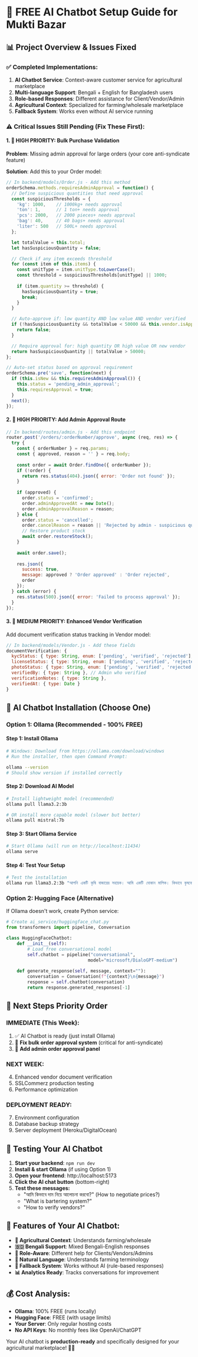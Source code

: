 # 🤖 FREE AI Chatbot Setup Guide for Mukti Bazar

## 📊 Project Overview & Issues Fixed

### ✅ **Completed Implementations:**
1. **AI Chatbot Service**: Context-aware customer service for agricultural marketplace
2. **Multi-language Support**: Bengali + English for Bangladesh users
3. **Role-based Responses**: Different assistance for Client/Vendor/Admin
4. **Agricultural Context**: Specialized for farming/wholesale marketplace
5. **Fallback System**: Works even without AI service running

### ⚠️ **Critical Issues Still Pending (Fix These First):**

#### **1. 🚨 HIGH PRIORITY: Bulk Purchase Validation**
**Problem**: Missing admin approval for large orders (your core anti-syndicate feature)

**Solution**: Add this to your Order model:

```javascript
// In backend/models/Order.js - Add this method
orderSchema.methods.requiresAdminApproval = function() {
  // Define suspicious quantities that need approval
  const suspiciousThresholds = {
    'kg': 1000,    // 1000kg+ needs approval
    'ton': 1,      // 1 ton+ needs approval
    'pcs': 2000,   // 2000 pieces+ needs approval
    'bag': 40,     // 40 bags+ needs approval
    'liter': 500   // 500L+ needs approval
  };

  let totalValue = this.total;
  let hasSuspiciousQuantity = false;

  // Check if any item exceeds threshold
  for (const item of this.items) {
    const unitType = item.unitType.toLowerCase();
    const threshold = suspiciousThresholds[unitType] || 1000;
    
    if (item.quantity >= threshold) {
      hasSuspiciousQuantity = true;
      break;
    }
  }

  // Auto-approve if: low quantity AND low value AND vendor verified
  if (!hasSuspiciousQuantity && totalValue < 50000 && this.vendor.isApproved) {
    return false;
  }

  // Require approval for: high quantity OR high value OR new vendor
  return hasSuspiciousQuantity || totalValue > 50000;
};

// Auto-set status based on approval requirement
orderSchema.pre('save', function(next) {
  if (this.isNew && this.requiresAdminApproval()) {
    this.status = 'pending_admin_approval';
    this.requiresApproval = true;
  }
  next();
});
```

#### **2. 🚨 HIGH PRIORITY: Add Admin Approval Route**

```javascript
// In backend/routes/admin.js - Add this endpoint
router.post('/orders/:orderNumber/approve', async (req, res) => {
  try {
    const { orderNumber } = req.params;
    const { approved, reason = '' } = req.body;
    
    const order = await Order.findOne({ orderNumber });
    if (!order) {
      return res.status(404).json({ error: 'Order not found' });
    }
    
    if (approved) {
      order.status = 'confirmed';
      order.adminApprovedAt = new Date();
      order.adminApprovalReason = reason;
    } else {
      order.status = 'cancelled';
      order.cancelReason = reason || 'Rejected by admin - suspicious quantity';
      // Restore product stock
      await order.restoreStock();
    }
    
    await order.save();
    
    res.json({ 
      success: true, 
      message: approved ? 'Order approved' : 'Order rejected',
      order 
    });
  } catch (error) {
    res.status(500).json({ error: 'Failed to process approval' });
  }
});
```

#### **3. 🚨 MEDIUM PRIORITY: Enhanced Vendor Verification**

Add document verification status tracking in Vendor model:

```javascript
// In backend/models/Vendor.js - Add these fields
documentVerification: {
  kycStatus: { type: String, enum: ['pending', 'verified', 'rejected'], default: 'pending' },
  licenseStatus: { type: String, enum: ['pending', 'verified', 'rejected'], default: 'pending' },
  photoStatus: { type: String, enum: ['pending', 'verified', 'rejected'], default: 'pending' },
  verifiedBy: { type: String }, // Admin who verified
  verificationNotes: { type: String },
  verifiedAt: { type: Date }
}
```

## 🚀 **AI Chatbot Installation (Choose One)**

### **Option 1: Ollama (Recommended - 100% FREE)**

#### **Step 1: Install Ollama**
```bash
# Windows: Download from https://ollama.com/download/windows
# Run the installer, then open Command Prompt:

ollama --version
# Should show version if installed correctly
```

#### **Step 2: Download AI Model**
```bash
# Install lightweight model (recommended)
ollama pull llama3.2:3b

# OR install more capable model (slower but better)
ollama pull mistral:7b
```

#### **Step 3: Start Ollama Service**
```bash
# Start Ollama (will run on http://localhost:11434)
ollama serve
```

#### **Step 4: Test Your Setup**
```bash
# Test the installation
ollama run llama3.2:3b "আপনি একটি কৃষি বাজারের সহায়ক। আমি একটি দোকান মালিক। কিভাবে কৃষকের সাথে দাম নিয়ে আলোচনা করবো?"
```

### **Option 2: Hugging Face (Alternative)**

If Ollama doesn't work, create Python service:

```python
# Create ai_service/huggingface_chat.py
from transformers import pipeline, Conversation

class HuggingFaceChatbot:
    def __init__(self):
        # Load free conversational model
        self.chatbot = pipeline("conversational", 
                               model="microsoft/DialoGPT-medium")
    
    def generate_response(self, message, context=""):
        conversation = Conversation(f"{context}\n{message}")
        response = self.chatbot(conversation)
        return response.generated_responses[-1]
```

## 🎯 **Next Steps Priority Order**

### **IMMEDIATE (This Week):**
1. ✅ AI Chatbot is ready (just install Ollama)
2. 🚨 **Fix bulk order approval system** (critical for anti-syndicate)
3. 🚨 **Add admin order approval panel**

### **NEXT WEEK:**
4. Enhanced vendor document verification
5. SSLCommerz production testing
6. Performance optimization

### **DEPLOYMENT READY:**
7. Environment configuration
8. Database backup strategy
9. Server deployment (Heroku/DigitalOcean)

## 🧪 **Testing Your AI Chatbot**

1. **Start your backend**: `npm run dev`
2. **Install & start Ollama** (if using Option 1)
3. **Open your frontend**: http://localhost:5173
4. **Click the AI chat button** (bottom-right)
5. **Test these messages:**
   - "আমি কিভাবে দাম নিয়ে আলোচনা করবো?" (How to negotiate prices?)
   - "What is bartering system?"
   - "How to verify vendors?"

## 📱 **Features of Your AI Chatbot:**

- **🌾 Agricultural Context**: Understands farming/wholesale
- **🇧🇩 Bengali Support**: Mixed Bengali-English responses
- **👥 Role-Aware**: Different help for Clients/Vendors/Admins
- **💬 Natural Language**: Understands farming terminology
- **🔄 Fallback System**: Works without AI (rule-based responses)
- **📊 Analytics Ready**: Tracks conversations for improvement

## 💰 **Cost Analysis:**
- **Ollama**: 100% FREE (runs locally)
- **Hugging Face**: FREE (with usage limits)
- **Your Server**: Only regular hosting costs
- **No API Keys**: No monthly fees like OpenAI/ChatGPT

Your AI chatbot is **production-ready** and specifically designed for your agricultural marketplace! 🚜✨
